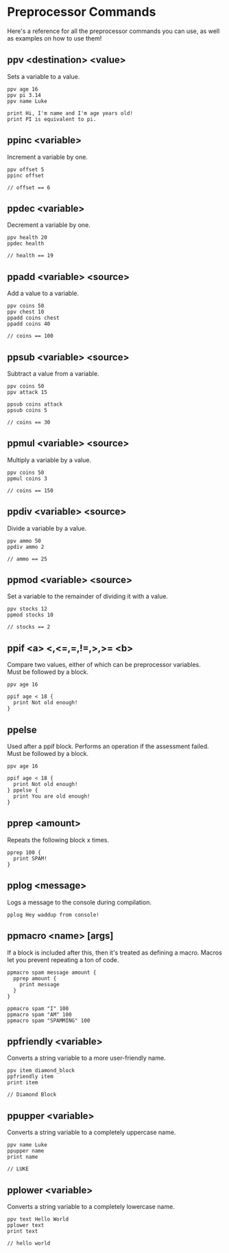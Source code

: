 # Preprocessor Commands
Here's a reference for all the preprocessor commands you can use, as well as examples on how to use them!

## ppv \<destination> \<value>
Sets a variable to a value.
```
ppv age 16
ppv pi 3.14
ppv name Luke

print Hi, I'm name and I'm age years old!
print PI is equivalent to pi.
```

## ppinc \<variable>
Increment a variable by one.
```
ppv offset 5
ppinc offset

// offset == 6
```

## ppdec \<variable>
Decrement a variable by one.
```
ppv health 20
ppdec health

// health == 19
```

## ppadd \<variable> \<source>
Add a value to a variable.
```
ppv coins 50
ppv chest 10
ppadd coins chest
ppadd coins 40

// coins == 100
```

## ppsub \<variable> \<source>
Subtract a value from a variable.
```
ppv coins 50
ppv attack 15

ppsub coins attack
ppsub coins 5

// coins == 30
```

## ppmul \<variable> \<source>
Multiply a variable by a value.
```
ppv coins 50
ppmul coins 3

// coins == 150
```

## ppdiv \<variable> \<source>
Divide a variable by a value.
```
ppv ammo 50
ppdiv ammo 2

// ammo == 25
```

## ppmod \<variable> \<source>
Set a variable to the remainder of dividing it with a value.
```
ppv stocks 12
ppmod stocks 10

// stocks == 2
```

## ppif \<a> <,<=,=,!=,>,>= \<b>
Compare two values, either of which can be preprocessor variables.
<br />Must be followed by a block.
```
ppv age 16

ppif age < 18 {
  print Not old enough!
}
```

## ppelse
Used after a ppif block. Performs an operation if the assessment failed.
<br />Must be followed by a block.
```
ppv age 16

ppif age < 18 {
  print Not old enough!
} ppelse {
  print You are old enough!
}
```

## pprep \<amount>
Repeats the following block x times.
```
pprep 100 {
  print SPAM!
}
```

## pplog \<message>
Logs a message to the console during compilation.
```
pplog Hey waddup from console!
```

## ppmacro \<name> \[args]
If a block is included after this, then it's treated as defining a macro. Macros let you prevent repeating a ton of code.
```
ppmacro spam message amount {
  pprep amount {
    print message
  }
}

ppmacro spam "I" 100
ppmacro spam "AM" 100
ppmacro spam "SPAMMING" 100
```

## ppfriendly \<variable>
Converts a string variable to a more user-friendly name.
```
ppv item diamond_block
ppfriendly item
print item

// Diamond Block
```

## ppupper \<variable>
Converts a string variable to a completely uppercase name.
```
ppv name Luke
ppupper name
print name

// LUKE
```

## pplower \<variable>
Converts a string variable to a completely lowercase name.
```
ppv text Hello World
pplower text
print text

// hello world
```
